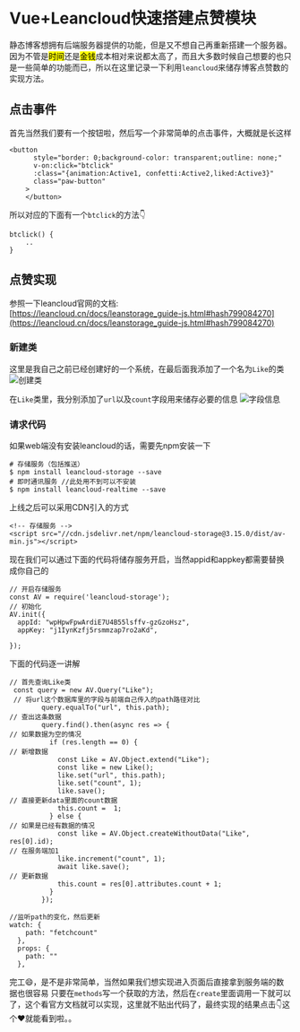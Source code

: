 # Vue+Leancloud快速搭建点赞模块
静态博客想拥有后端服务器提供的功能，但是又不想自己再重新搭建一个服务器。因为不管是<mark>时间</mark>还是<mark>金钱</mark>成本相对来说都太高了，而且大多数时候自己想要的也只是一些简单的功能而已，所以在这里记录一下利用`leancloud`来储存博客点赞数的实现方法。

## 点击事件
首先当然我们要有一个按钮啦，然后写一个非常简单的点击事件，大概就是长这样
```{3}
<button
      style="border: 0;background-color: transparent;outline: none;"
      v-on:click="btclick"
      :class="{animation:Active1, confetti:Active2,liked:Active3}"
      class="paw-button"
    >
    </button>
```
所以对应的下面有一个`btclick`的方法👇
```
btclick() {
    ..
}
```

## 点赞实现
参照一下leancloud官网的文档:  
[https://leancloud.cn/docs/leanstorage_guide-js.html#hash799084270](https://leancloud.cn/docs/leanstorage_guide-js.html#hash799084270)

### 新建类
这里是我自己之前已经创建好的一个系统，在最后面我添加了一个名为`Like`的类
![创建类](https://eric-he.oss-cn-beijing.aliyuncs.com/2019/11/20/%E5%BE%AE%E4%BF%A1%E6%88%AA%E5%9B%BE_20191120004518.png)

在`Like`类里，我分别添加了`url`以及`count`字段用来储存必要的信息
![字段信息](https://eric-he.oss-cn-beijing.aliyuncs.com/2019/11/20/%E5%BE%AE%E4%BF%A1%E6%88%AA%E5%9B%BE_20191120005129.png)

### 请求代码
如果web端没有安装leancloud的话，需要先npm安装一下
```
# 存储服务（包括推送）
$ npm install leancloud-storage --save
# 即时通讯服务 //此处用不到可以不安装
$ npm install leancloud-realtime --save
```
上线之后可以采用CDN引入的方式
```
<!-- 存储服务 -->
<script src="//cdn.jsdelivr.net/npm/leancloud-storage@3.15.0/dist/av-min.js"></script>
```
现在我们可以通过下面的代码将储存服务开启，当然appid和appkey都需要替换成你自己的
```
// 开启存储服务
const AV = require('leancloud-storage');
// 初始化
AV.init({
  appId: "wpHpwFpwArdiE7U4B55lsffv-gzGzoHsz",
  appKey: "j1IynKzfj5rsmmzap7ro2aKd",

});
```
下面的代码逐一讲解
```
// 首先查询Like类
 const query = new AV.Query("Like");
 // 将url这个数据库里的字段与前端自己传入的path路径对比
        query.equalTo("url", this.path);
// 查出这条数据
        query.find().then(async res => {
// 如果数据为空的情况         
          if (res.length == 0) {
// 新增数据              
            const Like = AV.Object.extend("Like");
            const like = new Like();
            like.set("url", this.path);
            like.set("count", 1);
            like.save();
// 直接更新data里面的count数据  
            this.count =  1;
          } else {
// 如果是已经有数据的情况
            const like = AV.Object.createWithoutData("Like", res[0].id);
// 在服务端加1
            like.increment("count", 1);
            await like.save();
// 更新数据      
            this.count = res[0].attributes.count + 1;
          }
        });
```
```
//监听path的变化，然后更新
watch: {
    path: "fetchcount"
  },
  props: {
    path: ""
  },
```
完工😄，是不是非常简单，当然如果我们想实现进入页面后直接拿到服务端的数据也很容易
只要在`methods`写一个获取的方法，然后在`create`里面调用一下就可以了，这个看官方文档就可以实现，这里就不贴出代码了，最终实现的结果点击👇这个❤就能看到啦。。

